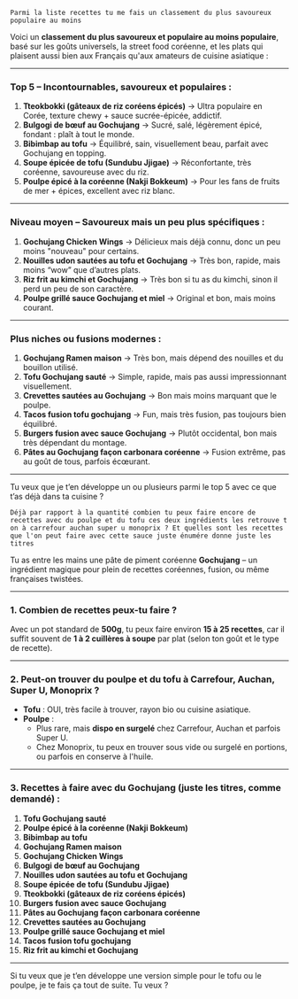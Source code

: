 ```basic
Parmi la liste recettes tu me fais un classement du plus savoureux populaire au moins 
```

Voici un **classement du plus savoureux et populaire au moins populaire**, basé sur les goûts universels, la street food coréenne, et les plats qui plaisent aussi bien aux Français qu'aux amateurs de cuisine asiatique :

------

### **Top 5 – Incontournables, savoureux et populaires :**

1. **Tteokbokki (gâteaux de riz coréens épicés)**
    → Ultra populaire en Corée, texture chewy + sauce sucrée-épicée, addictif.
2. **Bulgogi de bœuf au Gochujang**
    → Sucré, salé, légèrement épicé, fondant : plaît à tout le monde.
3. **Bibimbap au tofu**
    → Équilibré, sain, visuellement beau, parfait avec Gochujang en topping.
4. **Soupe épicée de tofu (Sundubu Jjigae)**
    → Réconfortante, très coréenne, savoureuse avec du riz.
5. **Poulpe épicé à la coréenne (Nakji Bokkeum)**
    → Pour les fans de fruits de mer + épices, excellent avec riz blanc.

------

### **Niveau moyen – Savoureux mais un peu plus spécifiques :**

1. **Gochujang Chicken Wings**
    → Délicieux mais déjà connu, donc un peu moins "nouveau" pour certains.
2. **Nouilles udon sautées au tofu et Gochujang**
    → Très bon, rapide, mais moins “wow” que d’autres plats.
3. **Riz frit au kimchi et Gochujang**
    → Très bon si tu as du kimchi, sinon il perd un peu de son caractère.
4. **Poulpe grillé sauce Gochujang et miel**
    → Original et bon, mais moins courant.

------

### **Plus niches ou fusions modernes :**

1. **Gochujang Ramen maison**
    → Très bon, mais dépend des nouilles et du bouillon utilisé.
2. **Tofu Gochujang sauté**
    → Simple, rapide, mais pas aussi impressionnant visuellement.
3. **Crevettes sautées au Gochujang**
    → Bon mais moins marquant que le poulpe.
4. **Tacos fusion tofu gochujang**
    → Fun, mais très fusion, pas toujours bien équilibré.
5. **Burgers fusion avec sauce Gochujang**
    → Plutôt occidental, bon mais très dépendant du montage.
6. **Pâtes au Gochujang façon carbonara coréenne**
    → Fusion extrême, pas au goût de tous, parfois écœurant.

------

Tu veux que je t’en développe un ou plusieurs parmi le top 5 avec ce que t’as déjà dans ta cuisine ?

```basic
Déjà par rapport à la quantité combien tu peux faire encore de recettes avec du poulpe et du tofu ces deux ingrédients les retrouve t on à carrefour auchan super u monoprix ? Et quelles sont les recettes que l'on peut faire avec cette sauce juste énumére donne juste les titres
```

Tu as entre les mains une pâte de piment coréenne **Gochujang** – un ingrédient magique pour plein de recettes coréennes, fusion, ou même françaises twistées.

------

### **1. Combien de recettes peux-tu faire ?**

Avec un pot standard de **500g**, tu peux faire environ **15 à 25 recettes**, car il suffit souvent de **1 à 2 cuillères à soupe** par plat (selon ton goût et le type de recette).

------

### **2. Peut-on trouver du poulpe et du tofu à Carrefour, Auchan, Super U, Monoprix ?**

- **Tofu** : OUI, très facile à trouver, rayon bio ou cuisine asiatique.
- **Poulpe** :
  - Plus rare, mais **dispo en surgelé** chez Carrefour, Auchan et parfois Super U.
  - Chez Monoprix, tu peux en trouver sous vide ou surgelé en portions, ou parfois en conserve à l'huile.

------

### **3. Recettes à faire avec du Gochujang** (juste les titres, comme demandé) :

1. **Tofu Gochujang sauté**
2. **Poulpe épicé à la coréenne (Nakji Bokkeum)**
3. **Bibimbap au tofu**
4. **Gochujang Ramen maison**
5. **Gochujang Chicken Wings**
6. **Bulgogi de bœuf au Gochujang**
7. **Nouilles udon sautées au tofu et Gochujang**
8. **Soupe épicée de tofu (Sundubu Jjigae)**
9. **Tteokbokki (gâteaux de riz coréens épicés)**
10. **Burgers fusion avec sauce Gochujang**
11. **Pâtes au Gochujang façon carbonara coréenne**
12. **Crevettes sautées au Gochujang**
13. **Poulpe grillé sauce Gochujang et miel**
14. **Tacos fusion tofu gochujang**
15. **Riz frit au kimchi et Gochujang**

------

Si tu veux que je t’en développe une version simple pour le tofu ou le poulpe, je te fais ça tout de suite. Tu veux ?